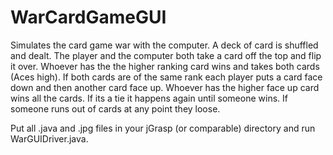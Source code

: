 # WarCardGameGUI
  Simulates the card game war with the computer.
A deck of card is shuffled and dealt.
The player and the computer both take a card off the top and flip it over.
Whoever has the the higher ranking card wins and takes both cards (Aces high).
If both cards are of the same rank each player puts a card face down and then another card face up.
Whoever has the higher face up card wins all the cards.
If its a tie it happens again until someone wins.
If someone runs out of cards at any point they loose.

Put all .java and .jpg files in your jGrasp (or comparable) directory and run WarGUIDriver.java.

